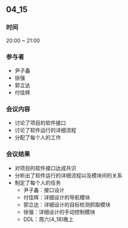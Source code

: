 ## 04_15

### 时间

20:00 ~ 21:00

### 参与者

- 尹子鑫
- 徐强
- 郭立达
- 付佳辉

### 会议内容

- 讨论了项目的软件接口
- 讨论了软件运行的详细流程
- 分配了每个人的工作

### 会议结果

- 对项目的软件接口达成共识
- 分析出了软件运行的详细流程以及模块间的关系
- 制定了每个人的任务
  - 尹子鑫：接口设计
  - 付佳辉：详细设计的导航模块
  - 郭立达：详细设计的目标检测抓取模块
  - 徐强：详细设计的手动控制模块
  - DDL：周六(4_18)晚上
